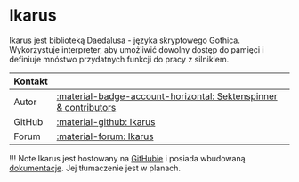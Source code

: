 # Ikarus
Ikarus jest biblioteką Daedalusa - języka skryptowego Gothica. Wykorzystuje interpreter, aby umożliwić dowolny dostęp do pamięci i definiuje mnóstwo przydatnych funkcji do pracy z silnikiem.

| Kontakt |                                                                                                                          |
|:---------|:-------------------------------------------------------------------------------------------------------------------------|
| Autor   | [:material-badge-account-horizontal: Sektenspinner & contributors](https://github.com/Lehona/Ikarus/graphs/contributors) |
| GitHub   | [:material-github: Ikarus](https://github.com/Lehona/Ikarus)                                                             |
| Forum    | [:material-forum: Ikarus](https://forum.worldofplayers.de/forum/threads/1299679-Skriptpaket-Ikarus-4)                    |

!!! Note
    Ikarus jest hostowany na [GitHubie](https://github.com/Lehona/Ikarus) i posiada wbudowaną [dokumentacje](https://github.com/Lehona/Ikarus/blob/master/Ikarus_Doc.d). Jej tłumaczenie jest w planach.
